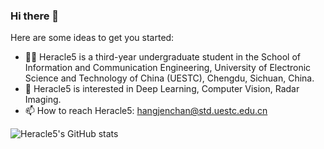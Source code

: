 ### Hi there 👋

Here are some ideas to get you started:

- 👨‍💻 Heracle5 is a third-year undergraduate student in the School of Information and Communication Engineering, University of Electronic Science and Technology of China (UESTC),         Chengdu, Sichuan, China. 
- 📕 Heracle5 is interested in Deep Learning, Computer Vision, Radar Imaging.
- 📫 How to reach Heracle5: hangjenchan@std.uestc.edu.cn

![Heracle5's GitHub stats](https://github-readme-stats.vercel.app/api?username=Heracle5&count_private=true)





